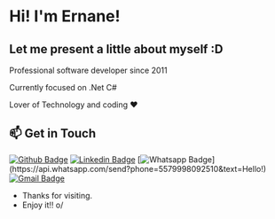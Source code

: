 

# Hi! I'm Ernane! 
## Let me present a little about myself :D

Professional software developer since 2011

Currently focused on .Net C#

Lover of Technology and coding :heart:


## 📫 Get in Touch

[![Github Badge](https://img.shields.io/badge/-Github-000?style=flat-square&logo=Github&logoColor=white&link=https://github.com/ernanesa)](https://github.com/ernanesa)
[![Linkedin Badge](https://img.shields.io/badge/-LinkedIn-blue?style=flat-square&logo=Linkedin&logoColor=white&link=https://www.linkedin.com/in/ernane-rezende-de-sa/)](https://www.linkedin.com/in/ernane-rezende-de-sa/)
[![Whatsapp Badge](https://img.shields.io/badge/-Whatsapp-4CA143?style=flat-square&labelColor=4CA143&logo=whatsapp&logoColor=white&link=https://api.whatsapp.com/send?phone=5579998092510&text=Hello!)](https://api.whatsapp.com/send?phone=5579998092510&text=Hello!)
[![Gmail Badge](https://img.shields.io/badge/-Gmail-c14438?style=flat-square&logo=Gmail&logoColor=white&link=mailto:ernane.sa@gmail.com)](mailto:ernane.sa@gmail.com)


- Thanks for visiting. 
- Enjoy it!! o/

<!-- 

## 📈 Estatísticas do GitHub

![Estatísticas do GitHub de Ernanesa](https://github-readme-stats.vercel.app/api?username=ernanesa&show_icons=true&theme=radical)
![Linguagens Mais Usadas](https://github-readme-stats.vercel.app/api/top-langs/?username=ernanesa&layout=compact&theme=radical)

-->
